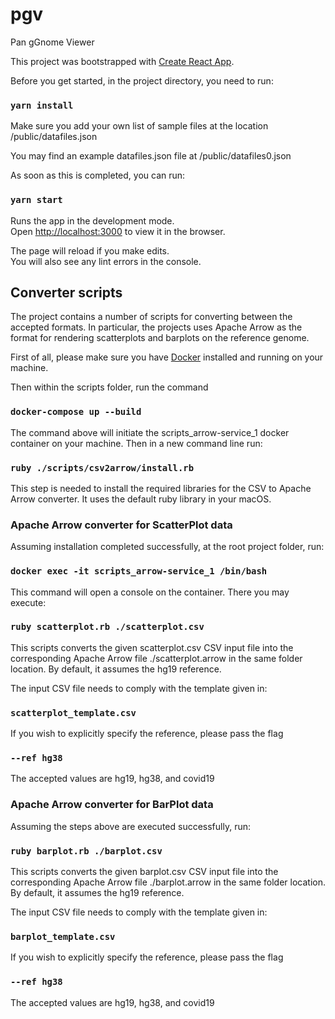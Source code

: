 # pgv
Pan gGnome Viewer

This project was bootstrapped with [Create React App](https://github.com/facebook/create-react-app).

Before you get started, in the project directory, you need to run:

### `yarn install`

Make sure you add your own list of sample files at the location /public/datafiles.json

You may find an example datafiles.json file at /public/datafiles0.json

As soon as this is completed, you can run:

### `yarn start`

Runs the app in the development mode.\
Open [http://localhost:3000](http://localhost:3000) to view it in the browser.

The page will reload if you make edits.\
You will also see any lint errors in the console.

## Converter scripts

The project contains a number of scripts for converting between the accepted formats. In particular, the projects uses Apache Arrow as the format for rendering scatterplots and barplots on the reference genome.

First of all, please make sure you have [Docker](https://docs.docker.com/desktop/) installed and running on your machine.

Then within the scripts folder, run the command

### `docker-compose up --build`

The command above will initiate the scripts_arrow-service_1 docker container on your machine. Then in a new command line run:

### `ruby ./scripts/csv2arrow/install.rb`

This step is needed to install the required libraries for the CSV to Apache Arrow converter. It uses the default ruby library in your macOS.

### Apache Arrow converter for ScatterPlot data

Assuming installation completed successfully, at the root project folder, run:

### `docker exec -it scripts_arrow-service_1 /bin/bash`

This command will open a console on the container. There you may execute:

### `ruby scatterplot.rb ./scatterplot.csv`

This scripts converts the given scatterplot.csv CSV input file into the corresponding Apache Arrow file ./scatterplot.arrow in the same folder location. By default, it assumes the hg19 reference. 

The input CSV file needs to comply with the template given in:

### `scatterplot_template.csv`

If you wish to explicitly specify the reference, please pass the flag

### `--ref hg38` 

The accepted values are hg19, hg38, and covid19

### Apache Arrow converter for BarPlot data

Assuming the steps above are executed successfully, run:

### `ruby barplot.rb ./barplot.csv`

This scripts converts the given barplot.csv CSV input file into the corresponding Apache Arrow file ./barplot.arrow in the same folder location. By default, it assumes the hg19 reference. 

The input CSV file needs to comply with the template given in:

### `barplot_template.csv`

If you wish to explicitly specify the reference, please pass the flag

### `--ref hg38` 

The accepted values are hg19, hg38, and covid19